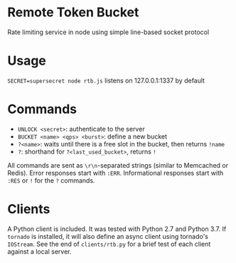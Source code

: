 # Remote Token Bucket
Rate limiting service in node using simple line-based socket protocol

# Usage
```SECRET=supersecret node rtb.js```
listens on 127.0.0.1:1337 by default

# Commands

* `UNLOCK <secret>`: authenticate to the server
* `BUCKET <name> <qps> <burst>`: define a new bucket
* `?<name>`: waits until there is a free slot in the bucket, then returns `!name`
* `?`: shorthand for `?<last_used_bucket>`, returns `!`

All commands are sent as `\r\n`-separated strings (similar to Memcached or Redis). Error responses start with `:ERR`. Informational responses start with `:RES` or `!` for the `?` commands.

# Clients

A Python client is included. It was tested with Python 2.7 and Python 3.7. If `tornado` is installed, it will also define an async client using tornado's `IOStream`. See the end of `clients/rtb.py` for a brief test of each client against a local server.
